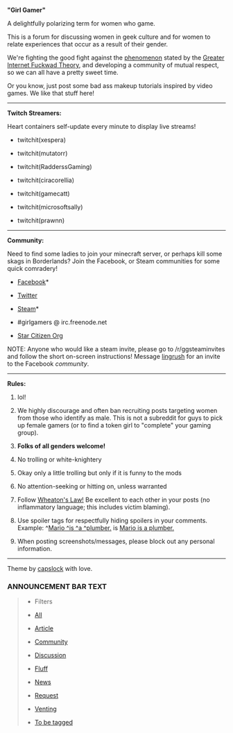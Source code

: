 **"Girl Gamer"**

A delightfully polarizing term for women who game.  

This is a forum for discussing women in geek culture and for women to relate experiences that occur as a result of their gender.

We're fighting the good fight against the [phenomenon](http://www.penny-arcade.com/comic/2004/03/19) stated by the [Greater Internet Fuckwad Theory](http://en.wikipedia.org/wiki/Online_disinhibition_effect), and developing a community of mutual respect, so we can all have a pretty sweet time.

Or you know, just post some bad ass makeup tutorials inspired by video games. We like that stuff here!

---------------------------

**Twitch Streamers:**

Heart containers self-update every minute to display live streams!

* twitchit(xespera)

* twitchit(mutatorr)

* twitchit(RadderssGaming)

* twitchit(ciracorellia)

* twitchit(gamecatt)

* twitchit(microsoftsally)

* twitchit(prawnn)

----------------------------

**Community:**

Need to find some ladies to join your minecraft server, or perhaps kill some skags in Borderlands? Join the Facebook, or Steam communities for some quick comradery!

* [Facebook](http://on.fb.me/d0v1kh)*

* [Twitter](https://twitter.com/rgirlgamers)

* [Steam](http://steamcommunity.com/groups/girlgamers-reddit)*

* \#girlgamers @ irc.freenode.net

* [Star Citizen Org](https://robertsspaceindustries.com/orgs/GIRLGAMERS)

NOTE: Anyone who would like a steam invite, please go to /r/ggsteaminvites and follow the short on-screen instructions!
Message [lingrush](http://www.reddit.com/message/compose/?to=lingrush) for an invite to the Facebook *community*.  



---------------------------
**Rules:**

1. lol!

2. We highly discourage and often ban recruiting posts targeting women from those who identify as male. This is not a subreddit for guys to pick up female gamers (or to find a token girl to "complete" your gaming group).  

3. **Folks of all genders welcome!**

4. No trolling or white-knightery

5. Okay only a little trolling but only if it is funny to the mods

6. No attention-seeking or hitting on, unless warranted

7. Follow [Wheaton's Law!](http://knowyourmeme.com/memes/wheatons-law) Be excellent to each other in your posts (no inflammatory language; this includes victim blaming).  

8. Use spoiler tags for respectfully hiding spoilers in your comments. Example:
^[Mario ^is ^a ^plumber.](/spoiler) is [Mario is a plumber.](/spoiler)  

9. When posting screenshots/messages, please block out any personal information.

---------------------------

Theme by [capslock](http://www.reddit.com/user/capslock/) with love.

### ANNOUNCEMENT BAR TEXT

>* Filters
>
>* [All](http://www.reddit.com/r/girlgamers/)
>
>* [Article](http://az.reddit.com/r/girlgamers/#az)
>
>* [Community](http://cq.reddit.com/r/girlgamers/#cq)
>
>* [Discussion](http://dz.reddit.com/r/girlgamers/#dz)
>
>* [Fluff](http://fz.reddit.com/r/girlgamers/#fz)
>
>* [News](http://nq.reddit.com/r/girlgamers/#nq)
>
>* [Request](http://rz.reddit.com/r/girlgamers/#rz)
>
>* [Venting](http://vz.reddit.com/r/girlgamers/#vz)
>
>* [To be tagged](http://tq.reddit.com/r/girlgamers/#tq)

[](#/RES_SR_Config/NightModeCompatible)
